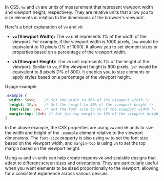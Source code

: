 In CSS, `vw` and `vh` are units of measurement that represent viewport width and viewport height, respectively. They are relative units that allow you to size elements in relation to the dimensions of the browser's viewport.

Here's a brief explanation of `vw` and `vh`:

- **`vw` (Viewport Width):** The `vw` unit represents 1% of the width of the viewport. For example, if the viewport width is 1000 pixels, `1vw` would be equivalent to 10 pixels (1% of 1000). It allows you to set element sizes or properties based on a percentage of the viewport width.

- **`vh` (Viewport Height):** The `vh` unit represents 1% of the height of the viewport. Similar to `vw`, if the viewport height is 800 pixels, `1vh` would be equivalent to 8 pixels (1% of 800). It enables you to size elements or apply styles based on a percentage of the viewport height.

Usage example:

```css
.example {
  width: 50vw;    /* Set the width to 50% of the viewport width */
  height: 30vh;   /* Set the height to 30% of the viewport height */
  font-size: 5vw; /* Set the font size to 5% of the viewport width */
  margin-top: 10vh; /* Set the top margin to 10% of the viewport height */
}
```

In the above example, the CSS properties are using `vw` and `vh` units to size the width and height of the `.example` element relative to the viewport dimensions. The `font-size` property is also using `vw` to set the font size based on the viewport width, and `margin-top` is using `vh` to set the top margin based on the viewport height.

Using `vw` and `vh` units can help create responsive and scalable designs that adapt to different screen sizes and orientations. They are particularly useful when you want elements to be sized proportionally to the viewport, allowing for a consistent experience across various devices.